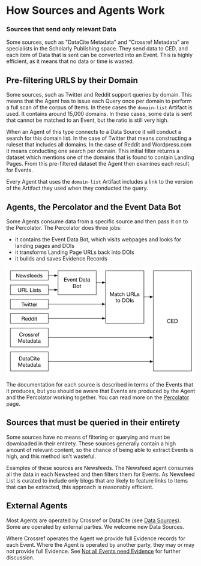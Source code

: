# How Sources and Agents Work

<a name="concept-relevant-source"></a>
### Sources that send only relevant Data

Some sources, such as "DataCite Metadata" and "Crossref Metadata" are specialists in the Scholarly Publishing space. They send data to CED, and each item of Data that is sent can be converted into an Event. This is highly efficient, as it means that no data or time is wasted.

<a name="concept-pre-filtering"></a>
## Pre-filtering URLS by their Domain

Some sources, such as Twitter and Reddit support queries by domain. This means that the Agent has to issue each Query once per domain to perform a full scan of the corpus of Items. In these cases the `domain-list` Artifact is used. It contains around 15,000 domains. In these cases, some data is sent that cannot be matched to an Event, but the ratio is still very high.

When an Agent of this type connects to a Data Source it will conduct a search for this domain list. In the case of Twitter that means constructing a ruleset that includes all domains. In the case of Reddit and Wordpress.com it means conducting one search per domain. This initial filter returns a dataset which mentions one of the domains that is found to contain Landing Pages. From this pre-filtered dataset the Agent then examines each result for Events.

Every Agent that uses the `domain-list` Artifact includes a link to the version of the Artifact they used when they conducted the query.

## Agents, the Percolator and the Event Data Bot

Some Agents consume data from a specific source and then pass it on to the Percolator. The Percolator does three jobs:

 - it contains the Event Data Bot, which visits webpages and looks for landing pages and DOIs
 - it transforms Landing Page URLs back into DOIs
 - it builds and saves Evidence Records

![Event journeys](../images/journeys.png)

The documentation for each source is described in terms of the Events that it produces, but you should be aware that Events are produced by the Agent and the Percolator working together. You can read more on the [Percolator](percolator) page.

<a name="concept-query-entirety"></a>
## Sources that must be queried in their entirety

Some sources have no means of filtering or querying and must be downloaded in their entirety. These sources generally contain a high amount of relevant content, so the chance of being able to extract Events is high, and this method isn't wasteful.

Examples of these sources are Newsfeeds. The Newsfeed agent consumes all the data in each Newsfeed and then filters them for Events. As Newsfeed List is curated to include only blogs that are likely to feature links to Items that can be extracted, this approach is reasonably efficient.

<a name="concept-external-agents"></a>
## External Agents

Most Agents are operated by Crossref or DataCite (see [Data Sources](service#data-sources)). Some are operated by external parties. We welcome new Data Sources.

Where Crossref operates the Agent we provide full Evidence records for each Event. Where the Agent is operated by another party, they may or may not provide full Evidence. See [Not all Events need Evidence](evidence#evidence-not-all) for further discussion.